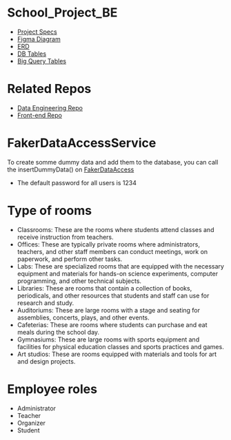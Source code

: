﻿# School_Project_BE

- [Project Specs](School.docx)
- [Figma Diagram](https://www.figma.com/file/P7ff1oRxUTfN7m80P91pP3/RTC?node-id=109%3A140)
- [ERD](https://lucid.app/lucidchart/fa50819d-5a18-4eed-8317-6857f46a111d/edit?viewport_loc=-263%2C-1210%2C2505%2C1055%2C0_0&invitationId=inv_60603066-1bd9-44be-88c2-fd2148082aeb)
- [DB Tables](https://github.com/DEP3-Crystal/School_Project_DE/blob/main/School_Tables.sql)
- [Big Query Tables](https://github.com/DEP3-Crystal/School_Project_DE/blob/main/bigQuery_dataset_tables.sql)

# Related Repos
- [Data Engineering Repo](https://github.com/DEP3-Crystal/School_Project_DE)
- [Front-end Repo](https://github.com/DEP3-Crystal/School_Project_FE)
# FakerDataAccessService
To create somme dummy data and add them to the database, you can call the insertDummyData() on [FakerDataAccess](src/main/java/com/crystal/school/service/FakerDataAccessService.java)
- The default password for all users is 1234

# Type of rooms

- Classrooms: These are the rooms where students attend classes and receive instruction from teachers.
- Offices: These are typically private rooms where administrators, teachers, and other staff members can conduct meetings, work on paperwork, and perform other tasks.
- Labs: These are specialized rooms that are equipped with the necessary equipment and materials for hands-on science experiments, computer programming, and other technical subjects.
- Libraries: These are rooms that contain a collection of books, periodicals, and other resources that students and staff can use for research and study.
- Auditoriums: These are large rooms with a stage and seating for assemblies, concerts, plays, and other events.
- Cafeterias: These are rooms where students can purchase and eat meals during the school day.
- Gymnasiums: These are large rooms with sports equipment and facilities for physical education classes and sports practices and games.
- Art studios: These are rooms equipped with materials and tools for art and design projects.


# Employee roles
- Administrator
- Teacher
- Organizer
- Student
